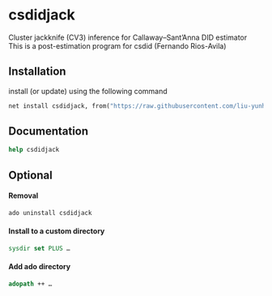 # csdidjack
Cluster jackknife (CV3) inference for Callaway–Sant’Anna DID estimator  <br>
This is a post-estimation program for csdid (Fernando Rios-Avila)

## Installation 
install (or update) using the following command

```stata
net install csdidjack, from("https://raw.githubusercontent.com/liu-yunhan/csdidjack/main/") replace
```

## Documentation 
```stata
help csdidjack
```

## Optional

#### Removal 
```stata
ado uninstall csdidjack
```
#### Install to a custom directory
```stata
sysdir set PLUS …
```
#### Add ado directory
```stata
adopath ++ …
```
